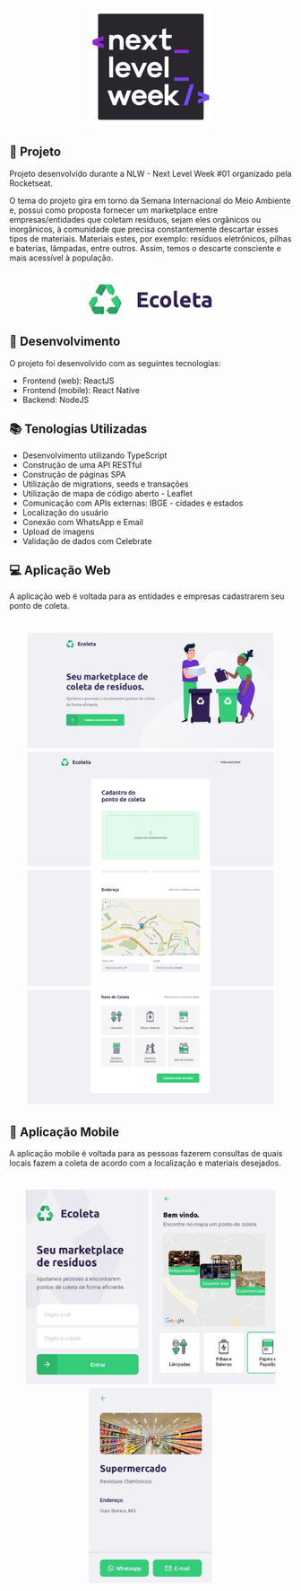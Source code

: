 <h1 align="center">
    <img alt="Ecoleta" title="Ecoleta" src="imagens/logo_nlw.png" width="220px" />
</h1>

## 🎯 Projeto

Projeto desenvolvido durante a NLW - Next Level Week #01 organizado pela Rocketseat.

O tema do projeto gira em torno da Semana Internacional do Meio Ambiente e, possui como proposta fornecer um marketplace entre empresas/entidades que coletam resíduos, sejam eles orgânicos ou inorgânicos, à comunidade que precisa constantemente descartar esses tipos de materiais. Materiais estes, por exemplo: resíduos eletrônicos, pilhas e baterias, lâmpadas, entre outros. Assim, temos o descarte consciente e mais acessível à população.

<h1 align="center">
    <img alt="Ecoleta" title="Ecoleta" src="imagens/ecoleta.svg" width="220px" />
</h1>

## 🚀 Desenvolvimento
O projeto foi desenvolvido com as seguintes tecnologias: 
* Frontend (web): ReactJS
* Frontend (mobile): React Native
* Backend: NodeJS

## 📚 Tenologias Utilizadas

- Desenvolvimento utilizando TypeScript
- Construção de uma API RESTful
- Construção de páginas SPA
- Utilização de migrations, seeds e transações
- Utilização de mapa de código aberto - Leaflet
- Comunicação com APIs externas: IBGE - cidades e estados
- Localização do usuário
- Conexão com WhatsApp e Email
- Upload de imagens
- Validação de dados com Celebrate

## 💻 Aplicação Web

A aplicação web é voltada para as entidades e empresas cadastrarem seu ponto de coleta.

<h1 align="center">
    <img alt="Ecoleta" title="Ecoleta" src="imagens/web/web_inicial.PNG" width="440px" />
    <img alt="Ecoleta" title="Ecoleta" src="imagens/web/web_cadastro_imagem.PNG" width="440px" />
    <img alt="Ecoleta" title="Ecoleta" src="imagens/web/web_cadastro_mapa.PNG" width="440px" />
    <img alt="Ecoleta" title="Ecoleta" src="imagens/web/web_cadastro_itens.PNG" width="440px" />
</h1>

## 📱 Aplicação Mobile

A aplicação mobile é voltada para as pessoas fazerem consultas de quais locais fazem a coleta de acordo com a localização e materiais desejados.

<h1 align="center">
    <img alt="Ecoleta" title="Ecoleta" src="imagens/app/app_inicial.jpeg" width="220px" />
    <img alt="Ecoleta" title="Ecoleta" src="imagens/app/app_mapa.jpeg" width="220px" />
    <img alt="Ecoleta" title="Ecoleta" src="imagens/app/app_detalhe.jpeg" width="220px" />
</h1>
